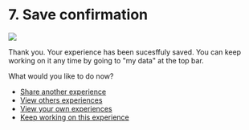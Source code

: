 # 7. Save confirmation

![](https://i.imgur.com/zdjwPEM.png)

Thank you. Your experience has been sucesffuly saved. You can keep working on it any time by going to "my data" at the top bar.

What would you like to do now?
* [Share another experience](#4-Enter-your-experience)
* [View others experiences](https://hackmd.io/S-4fFP7ITBGuum3BZ2aK0A#8-Experiences-and-suggestions)
* [View your own experiences]()
* [Keep working on this experience]()

